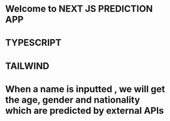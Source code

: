 # Welcome to NEXT JS PREDICTION APP

# TYPESCRIPT

# TAILWIND

# When a name is inputted , we will get the age, gender and nationality which are predicted by external APIs
